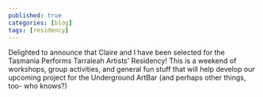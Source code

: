 ```yaml
---
published: true
categories: [blog]
tags: [residency]
---
```

Delighted to announce that Claire and I have been selected for the Tasmania Performs Tarraleah Artists' Residency! This is a weekend of workshops, group activities, and general fun stuff that will help develop our upcoming project for the Underground ArtBar (and perhaps other things, too- who knows?)
